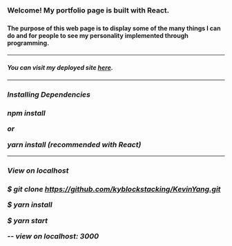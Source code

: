 <h3>Welcome! My portfolio page is built with React.<h3>

<h4>The purpose of this web page is to display some of the many things I can do and for people to see my personality implemented through programming.<h4>

<hr/>

<h5>You can visit my deployed site <a  href='https://kevinyang.herokuapp.com/'  target='_blank'>here<a>.<h5>

<hr/>

<h3>Installing Dependencies<h3>

<span>npm install</span>

<span>or</span>

<span>yarn install (recommended with React)</span>

<hr/>

<h3>View on localhost<h3>

<span>$ git clone https://github.com/kyblockstacking/KevinYang.git</span>

<span>$ yarn install</span>

<span>$ yarn start</span>

<span>-- view on localhost: 3000</span>